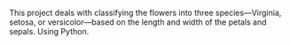 This project deals with classifying the flowers into three species—Virginia, setosa, or versicolor—based on the length and width of the petals and sepals. Using Python.
